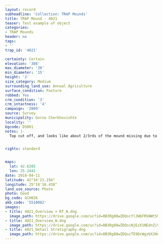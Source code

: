 ```yaml
---
layout: record
subheadline: 'Collection: TRAP Mounds'
title: TRAP Mound - 4021
teaser: Test example of object
categories:
- TRAP Mounds
header: no
tags:
- ''
trap_id: '4021'

certainty: Certain
elevation: '388'
max_diameter: '20'
min_diameter: '15'
height: '2'
size_category: Medium
surrounding_land_use: Annual Agriculture
surface_condition: Pasture
robbed: Yes
crm_condition: '3'
crm_intactness: '4'
campaign: '2009'
source: Survey
municipality: Gorno Cherkhovishte
locality: ''
bgcode: DS001
notes: |-
  Top cut off, and looks like about 2/3rds of the mound missing due to sides being cut away.


rights: standard


maps:
  lat: 42.6285
  lon: 25.2442
date: 2018-04-11
latitude: 42°34'21.194"
longitude: 25°18'16.438"
land_use_source: Photo
photo: Good
bg_code: GCH026
akb_code: '5510082'
images:
- title: 4021_Overview + RT_N.dng
  image_path: https://drive.google.com/uc?id=0B3Rg88wZDQscYlJWbFRSNWtSVDg
- title: 4021_Overview_W.dng
  image_path: https://drive.google.com/uc?id=0B3Rg88wZDQscNjEzX1NEdnZiVXM
- title: 4021_Detail Stratigraphy.dng
  image_path: https://drive.google.com/uc?id=0B3Rg88wZDQscTE9DcWgzbXJHeEE
---
```

